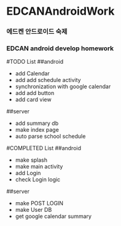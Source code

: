 # EDCANAndroidWork
### 에드켄 안드로이드 숙제
### EDCAN android develop homework

#TODO List
##android
+ add Calendar
+ add add schedule activity
+ synchronization with google calendar
+ add add button
+ add card view

##server
+ add summary db
+ make index page
+ auto parse school schedule

#COMPLETED List
##android
+ make splash
+ make main activity
+ add Login
+ check Login logic

##server
+ make POST LOGIN
+ make User DB
+ get google calendar summary
